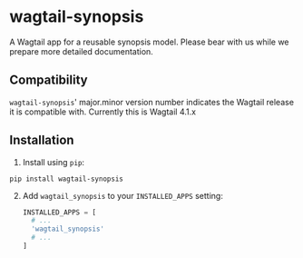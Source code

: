 wagtail-synopsis
===================

A Wagtail app for a reusable synopsis model. Please bear with us while we prepare more detailed documentation.

Compatibility
-------------

`wagtail-synopsis`' major.minor version number indicates the Wagtail release it is compatible with. Currently this is Wagtail 4.1.x

Installation
------------

1. Install using `pip`:
  ```shell
  pip install wagtail-synopsis
  ```
2. Add
   `wagtail_synopsis` to your `INSTALLED_APPS` setting:
   ```python
   INSTALLED_APPS = [
     # ...
     'wagtail_synopsis'
     # ...
   ]
   ```
